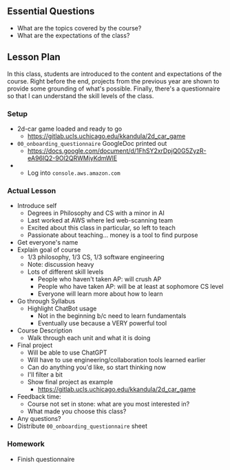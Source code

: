 ## Essential Questions

- What are the topics covered by the course?
- What are the expectations of the class?

## Lesson Plan

In this class, students are introduced to the content and expectations of the
course. Right before the end, projects from the previous year are shown to
provide some grounding of what's possible. Finally, there's a questionnaire so
that I can understand the skill levels of the class.

### Setup

- 2d-car game loaded and ready to go
    - https://gitlab.ucls.uchicago.edu/kkandula/2d_car_game
- `00_onboarding_questionnaire` GoogleDoc printed out
    - https://docs.google.com/document/d/1FhSY2xrDpjQ0G5ZyzR-eA96IQ2-9Ol2QRWMjyKdmWlE
- - Log into `console.aws.amazon.com`

### Actual Lesson

- Introduce self
    - Degrees in Philosophy and CS with a minor in AI
    - Last worked at AWS where led web-scanning team
    - Excited about this class in particular, so left to teach
    - Passionate about teaching... money is a tool to find purpose
- Get everyone's name
- Explain goal of course
    - 1/3 philosophy, 1/3 CS, 1/3 software engineering
    - Note: discussion heavy
    - Lots of different skill levels
        - People who haven't taken AP: will crush AP
        - People who have taken AP: will be at least at sophomore CS level
        - Everyone will learn more about how to learn
- Go through Syllabus
    - Highlight ChatBot usage
        - Not in the beginning b/c need to learn fundamentals
        - Eventually use because a VERY powerful tool
- Course Description
    - Walk through each unit and what it is doing
- Final project
    - Will be able to use ChatGPT
    - Will have to use engineering/collaboration tools learned earlier
    - Can do anything you'd like, so start thinking now
    - I'll filter a bit
    - Show final project as example
        - https://gitlab.ucls.uchicago.edu/kkandula/2d_car_game
- Feedback time:
    - Course not set in stone: what are you most interested in?
    - What made you choose this class?
- Any questions?
- Distribute `00_onboarding_questionnaire` sheet

### Homework

- Finish questionnaire
